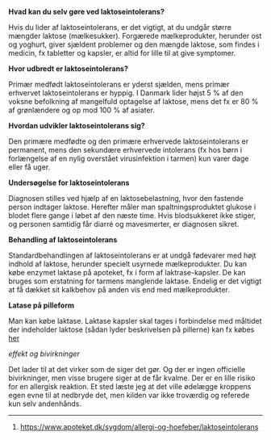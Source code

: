 **Hvad kan du selv gøre ved laktoseintolerans?**

Hvis du lider af laktoseintolerans, er det vigtigt, at du undgår større mængder laktose (mælkesukker).
Forgærede mælkeprodukter, herunder ost og yoghurt, giver sjældent problemer og den mængde laktose, som findes i medicin, fx tabletter og kapsler, er altid for lille til at give symptomer.

**Hvor udbredt er laktoseintolerans?**

Primær medfødt laktoseintolerans er yderst sjælden, mens primær erhvervet laktoseintolerans er hyppig.
I Danmark lider højst 5 % af den voksne befolkning af mangelfuld optagelse af laktose, mens det fx er 80 % af grønlændere og op mod 100 % af asiater.

**Hvordan udvikler laktoseintolerans sig?**

Den primære medfødte og den primære erhvervede laktoseintolerans er permanent, mens den sekundære erhvervede intolerans (fx hos børn i forlængelse af en nylig overstået virusinfektion i tarmen) kun varer dage eller få uger.

**Undersøgelse for laktoseintolerans**

Diagnosen stilles ved hjælp af en laktosebelastning, hvor den fastende person indtager laktose. Herefter måler man spaltningsproduktet glukose i blodet flere gange i løbet af den næste time.
Hvis blodsukkeret ikke stiger, og personen samtidig får diarré og mavesmerter, er diagnosen sikret.

**Behandling af laktoseintolerans**

Standardbehandlingen af laktoseintolerans er at undgå fødevarer med højt indhold af laktose, herunder specielt usyrnede mælkeprodukter.
Du kan købe enzymet laktase på apoteket, fx i form af laktrase-kapsler. De kan bruges som erstatning for tarmens manglende laktase.
Endelig er det vigtigt at få dækket sit kalkbehov på anden vis end med mælkeprodukter.


**Latase på pilleform**

Man kan købe laktase. Laktase kapsler skal tages i forbindelse med måltidet der indeholder laktose (sådan lyder beskrivelsen på pillerne)
kan fx købes [her](https://www.bulkpowders.dk/laktase-tabletter-5000-fcc.html?gclid=Cj0KCQiAnOzSBRDGARIsAL-mUB36YHhozeyJtOg9fmfV71Idv8u5mCGH9zDakbVapA522BTxDpcM2f4aAmf5EALw_wcB)

_effekt og bivirkninger_

Det lader til at det virker som de siger det gør. Og der er ingen officielle bivirkninger, men visse brugere siger at de får kvalme. Der er en lille risiko for en allergisk reaktion. Et sted læste jeg at det ville ødelægge kroppens egen evne til at nedbryde det, men kilden var ikke troværdig og referede kun selv andenhånds.

-------

1. https://www.apoteket.dk/sygdom/allergi-og-hoefeber/laktoseintolerans
